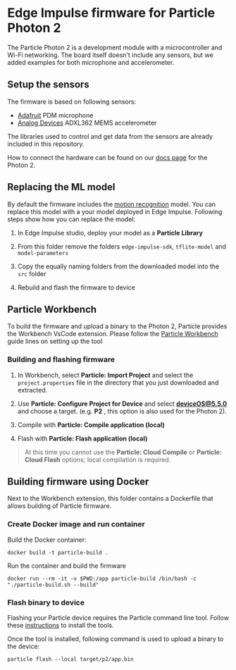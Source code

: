 # Edge Impulse firmware for Particle Photon 2

The Particle Photon 2 is a development module with a microcontroller and Wi-Fi networking. The board itself doesn't include any sensors, but we added examples for both microphone and accelerometer.

## Setup the sensors

The firmware is based on following sensors:
- [Adafruit](https://www.adafruit.com/product/3492) PDM microphone
- [Analog Devices](https://www.analog.com/en/products/adxl362.html) ADXL362 MEMS accelerometer

The libraries used to control and get data from the sensors are already included in this repository.

How to connect the hardware can be found on our [docs page](https://docs.edgeimpulse.com/docs/development-platforms/officially-supported-mcu-targets/particle-photon-2) for the Photon 2.


## Replacing the ML model

By default the firmware includes the [motion recognition](https://docs.edgeimpulse.com/docs/tutorials/end-to-end-tutorials/continuous-motion-recognition) model. You can replace this model with a your model deployed in Edge Impulse. Following steps show how you can replace the model:

1. In Edge Impulse studio, deploy your model as a **Particle Library**

1. From this folder remove the folders `edge-impulse-sdk`, `tflite-model` and `model-parameters`

1. Copy the equally naming folders from the downloaded model into the `src` folder

1. Rebuild and flash the firmware to device

## Particle Workbench
To build the firmware and upload a binary to the Photon 2, Particle provides the Workbench VsCode extension. Please follow the [Particle Workbench](https://www.particle.io/workbench/) guide lines on setting up the tool


### Building and flashing firmware
1. In Workbench, select **Particle: Import Project** and select the `project.properties` file in the directory that you just downloaded and extracted.

1. Use **Particle: Configure Project for Device** and select **deviceOS@5.5.0** and choose a target. (e.g. **P2** , this option is also used for the Photon 2).

1. Compile with  **Particle: Compile application (local)**

1. Flash with **Particle: Flash application (local)**


> At this time you cannot use the **Particle: Cloud Compile** or **Particle: Cloud Flash** options; local compilation is required.


## Building firmware using Docker

Next to the Workbench extension, this folder contains a Dockerfile that allows building of Particle firmware.

### Create Docker image and run container
Build the Docker container:
```
docker build -t particle-build .
```

Run the container and build the firmware
```
docker run --rm -it -v $PWD:/app particle-build /bin/bash -c "./particle-build.sh --build"
```

### Flash binary to device

Flashing your Particle device requires the Particle command line tool. Follow these [instructions](https://docs.particle.io/getting-started/developer-tools/cli/) to install the tools.

Once the tool is installed, following command is used to upload a binary to the device:
```
particle flash --local target/p2/app.bin
```
